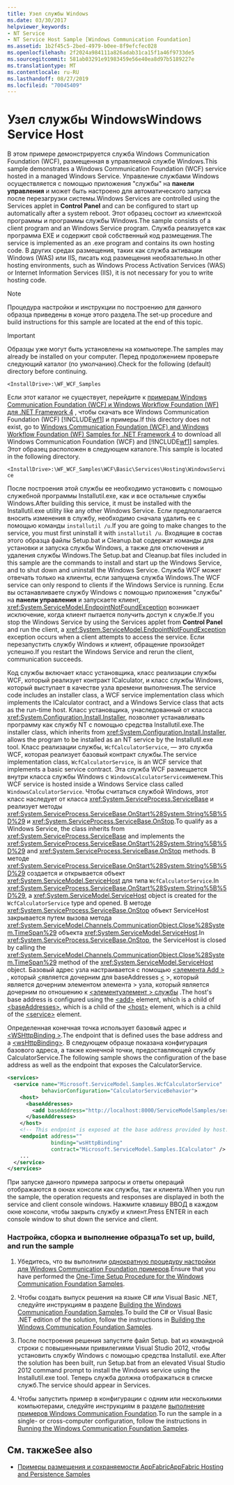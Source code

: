 ```yaml
---
title: Узел службы Windows
ms.date: 03/30/2017
helpviewer_keywords:
- NT Service
- NT Service Host Sample [Windows Communication Foundation]
ms.assetid: 1b2f45c5-2bed-4979-b0ee-8f9efcfec028
ms.openlocfilehash: 2f2024a984111a826adab31ca15f1a46f9733de5
ms.sourcegitcommit: 581ab03291e91983459e56e40ea8d97b5189227e
ms.translationtype: MT
ms.contentlocale: ru-RU
ms.lasthandoff: 08/27/2019
ms.locfileid: "70045409"
---
```

# <a name="windows-service-host"></a><span data-ttu-id="2369e-102">Узел службы Windows</span><span class="sxs-lookup"><span data-stu-id="2369e-102">Windows Service Host</span></span>
<span data-ttu-id="2369e-103">В этом примере демонстрируется служба Windows Communication Foundation (WCF), размещенная в управляемой службе Windows.</span><span class="sxs-lookup"><span data-stu-id="2369e-103">This sample demonstrates a Windows Communication Foundation (WCF) service hosted in a managed Windows Service.</span></span> <span data-ttu-id="2369e-104">Управление службами Windows осуществляется с помощью приложения "службы" на **панели управления** и может быть настроено для автоматического запуска после перезагрузки системы.</span><span class="sxs-lookup"><span data-stu-id="2369e-104">Windows Services are controlled using the Services applet in **Control Panel** and can be configured to start up automatically after a system reboot.</span></span> <span data-ttu-id="2369e-105">Этот образец состоит из клиентской программы и программы службы Windows.</span><span class="sxs-lookup"><span data-stu-id="2369e-105">The sample consists of a client program and an Windows Service program.</span></span> <span data-ttu-id="2369e-106">Служба реализуется как программа EXE и содержит свой собственный код размещения.</span><span class="sxs-lookup"><span data-stu-id="2369e-106">The service is implemented as an .exe program and contains its own hosting code.</span></span> <span data-ttu-id="2369e-107">В других средах размещения, таких как служба активации Windows (WAS) или IIS, писать код размещения необязательно.</span><span class="sxs-lookup"><span data-stu-id="2369e-107">In other hosting environments, such as Windows Process Activation Services (WAS) or Internet Information Services (IIS), it is not necessary for you to write hosting code.</span></span>

> [!NOTE]
> <span data-ttu-id="2369e-108">Процедура настройки и инструкции по построению для данного образца приведены в конце этого раздела.</span><span class="sxs-lookup"><span data-stu-id="2369e-108">The set-up procedure and build instructions for this sample are located at the end of this topic.</span></span>

> [!IMPORTANT]
> <span data-ttu-id="2369e-109">Образцы уже могут быть установлены на компьютере.</span><span class="sxs-lookup"><span data-stu-id="2369e-109">The samples may already be installed on your computer.</span></span> <span data-ttu-id="2369e-110">Перед продолжением проверьте следующий каталог (по умолчанию).</span><span class="sxs-lookup"><span data-stu-id="2369e-110">Check for the following (default) directory before continuing.</span></span>  
>   
> `<InstallDrive>:\WF_WCF_Samples`  
>   
> <span data-ttu-id="2369e-111">Если этот каталог не существует, перейдите к [примерам Windows Communication Foundation (WCF) и Windows Workflow Foundation (WF) для .NET Framework 4](https://go.microsoft.com/fwlink/?LinkId=150780) , чтобы скачать все Windows Communication Foundation (WCF) [!INCLUDE[wf1](../../../../includes/wf1-md.md)] и примеры.</span><span class="sxs-lookup"><span data-stu-id="2369e-111">If this directory does not exist, go to [Windows Communication Foundation (WCF) and Windows Workflow Foundation (WF) Samples for .NET Framework 4](https://go.microsoft.com/fwlink/?LinkId=150780) to download all Windows Communication Foundation (WCF) and [!INCLUDE[wf1](../../../../includes/wf1-md.md)] samples.</span></span> <span data-ttu-id="2369e-112">Этот образец расположен в следующем каталоге.</span><span class="sxs-lookup"><span data-stu-id="2369e-112">This sample is located in the following directory.</span></span>  
>   
> `<InstallDrive>:\WF_WCF_Samples\WCF\Basic\Services\Hosting\WindowsService`  
  
 <span data-ttu-id="2369e-113">После построения этой службы ее необходимо установить с помощью служебной программы Installutil.exe, как и все остальные службы Windows.</span><span class="sxs-lookup"><span data-stu-id="2369e-113">After building this service, it must be installed with the Installutil.exe utility like any other Windows Service.</span></span> <span data-ttu-id="2369e-114">Если предполагается вносить изменения в службу, необходимо сначала удалить ее с помощью команды `installutil /u`.</span><span class="sxs-lookup"><span data-stu-id="2369e-114">If you are going to make changes to the service, you must first uninstall it with `installutil /u`.</span></span> <span data-ttu-id="2369e-115">Входящие в состав этого образца файлы Setup.bat и Cleanup.bat содержат команды для установки и запуска службы Windows, а также для отключения и удаления службы Windows.</span><span class="sxs-lookup"><span data-stu-id="2369e-115">The Setup.bat and Cleanup.bat files included in this sample are the commands to install and start up the Windows Service, and to shut down and uninstall the Windows Service.</span></span> <span data-ttu-id="2369e-116">Служба WCF может отвечать только на клиенты, если запущена служба Windows.</span><span class="sxs-lookup"><span data-stu-id="2369e-116">The WCF service can only respond to clients if the Windows Service is running.</span></span> <span data-ttu-id="2369e-117">Если вы останавливаете службу Windows с помощью приложения "службы" на **панели управления** и запускаете клиент, <xref:System.ServiceModel.EndpointNotFoundException> возникает исключение, когда клиент пытается получить доступ к службе.</span><span class="sxs-lookup"><span data-stu-id="2369e-117">If you stop the Windows Service by using the Services applet from **Control Panel** and run the client, a <xref:System.ServiceModel.EndpointNotFoundException> exception occurs when a client attempts to access the service.</span></span> <span data-ttu-id="2369e-118">Если перезапустить службу Windows и клиент, обращение произойдет успешно.</span><span class="sxs-lookup"><span data-stu-id="2369e-118">If you restart the Windows Service and rerun the client, communication succeeds.</span></span>  
  
 <span data-ttu-id="2369e-119">Код службы включает класс установщика, класс реализации службы WCF, который реализует контракт ICalculator, и класс службы Windows, который выступает в качестве узла времени выполнения.</span><span class="sxs-lookup"><span data-stu-id="2369e-119">The service code includes an installer class, a WCF service implementation class which implements the ICalculator contract, and a Windows Service class that acts as the run-time host.</span></span> <span data-ttu-id="2369e-120">Класс установщика, унаследованный от класса <xref:System.Configuration.Install.Installer>, позволяет устанавливать программу как службу NT с помощью средства Installutil.exe.</span><span class="sxs-lookup"><span data-stu-id="2369e-120">The installer class, which inherits from <xref:System.Configuration.Install.Installer>, allows the program to be installed as an NT service by the Installutil.exe tool.</span></span> <span data-ttu-id="2369e-121">Класс реализации службы, `WcfCalculatorService`, — это служба WCF, которая реализует базовый контракт службы.</span><span class="sxs-lookup"><span data-stu-id="2369e-121">The service implementation class, `WcfCalculatorService`, is an WCF service that implements a basic service contract.</span></span> <span data-ttu-id="2369e-122">Эта служба WCF размещается внутри класса службы Windows с `WindowsCalculatorService`именем.</span><span class="sxs-lookup"><span data-stu-id="2369e-122">This WCF service is hosted inside a Windows Service class called `WindowsCalculatorService`.</span></span> <span data-ttu-id="2369e-123">Чтобы считаться службой Windows, этот класс наследует от класса <xref:System.ServiceProcess.ServiceBase> и реализует методы <xref:System.ServiceProcess.ServiceBase.OnStart%28System.String%5B%5D%29> и <xref:System.ServiceProcess.ServiceBase.OnStop>.</span><span class="sxs-lookup"><span data-stu-id="2369e-123">To qualify as a Windows Service, the class inherits from <xref:System.ServiceProcess.ServiceBase> and implements the <xref:System.ServiceProcess.ServiceBase.OnStart%28System.String%5B%5D%29> and <xref:System.ServiceProcess.ServiceBase.OnStop> methods.</span></span> <span data-ttu-id="2369e-124">В методе <xref:System.ServiceProcess.ServiceBase.OnStart%28System.String%5B%5D%29> создается и открывается объект <xref:System.ServiceModel.ServiceHost> для типа `WcfCalculatorService`.</span><span class="sxs-lookup"><span data-stu-id="2369e-124">In <xref:System.ServiceProcess.ServiceBase.OnStart%28System.String%5B%5D%29>, a <xref:System.ServiceModel.ServiceHost> object is created for the `WcfCalculatorService` type and opened.</span></span> <span data-ttu-id="2369e-125">В методе <xref:System.ServiceProcess.ServiceBase.OnStop> объект ServiceHost закрывается путем вызова метода <xref:System.ServiceModel.Channels.CommunicationObject.Close%28System.TimeSpan%29> объекта <xref:System.ServiceModel.ServiceHost>.</span><span class="sxs-lookup"><span data-stu-id="2369e-125">In <xref:System.ServiceProcess.ServiceBase.OnStop>, the ServiceHost is closed by calling the <xref:System.ServiceModel.Channels.CommunicationObject.Close%28System.TimeSpan%29> method of the <xref:System.ServiceModel.ServiceHost> object.</span></span> <span data-ttu-id="2369e-126">Базовый адрес узла настраивается с помощью [ \<элемента Add >](../../../../docs/framework/configure-apps/file-schema/wcf/add-of-baseaddresses.md) , который [ \<](../../../../docs/framework/configure-apps/file-schema/wcf/baseaddresses.md)является дочерним для baseAddresses [ \<](../../../../docs/framework/configure-apps/file-schema/wcf/host.md) >, который является дочерним элементом элемента > узла, который является дочерним по отношению к [ \<элементуэлемент > службы](../../../../docs/framework/configure-apps/file-schema/wcf/service.md) .</span><span class="sxs-lookup"><span data-stu-id="2369e-126">The host's base address is configured using the [\<add>](../../../../docs/framework/configure-apps/file-schema/wcf/add-of-baseaddresses.md) element, which is a child of [\<baseAddresses>](../../../../docs/framework/configure-apps/file-schema/wcf/baseaddresses.md), which is a child of the [\<host>](../../../../docs/framework/configure-apps/file-schema/wcf/host.md) element, which is a child of the [\<service>](../../../../docs/framework/configure-apps/file-schema/wcf/service.md) element.</span></span>  
  
 <span data-ttu-id="2369e-127">Определенная конечная точка использует базовый адрес и [ \<WSHttpBinding >](../../../../docs/framework/configure-apps/file-schema/wcf/wshttpbinding.md).</span><span class="sxs-lookup"><span data-stu-id="2369e-127">The endpoint that is defined uses the base address and a [\<wsHttpBinding>](../../../../docs/framework/configure-apps/file-schema/wcf/wshttpbinding.md).</span></span> <span data-ttu-id="2369e-128">В следующем образце показана конфигурация базового адреса, а также конечной точки, предоставляющей службу CalculatorService.</span><span class="sxs-lookup"><span data-stu-id="2369e-128">The following sample shows the configuration of the base address as well as the endpoint that exposes the CalculatorService.</span></span>  
  
```xml  
<services>  
  <service name="Microsoft.ServiceModel.Samples.WcfCalculatorService"  
           behaviorConfiguration="CalculatorServiceBehavior">  
    <host>  
      <baseAddresses>  
        <add baseAddress="http://localhost:8000/ServiceModelSamples/service"/>  
      </baseAddresses>  
    </host>  
    <!-- This endpoint is exposed at the base address provided by host: http://localhost:8000/ServiceModelSamples/service.  -->  
    <endpoint address=""  
              binding="wsHttpBinding"  
              contract="Microsoft.ServiceModel.Samples.ICalculator" />  
    ...  
  </service>  
</services>  
```  
  
 <span data-ttu-id="2369e-129">При запуске данного примера запросы и ответы операций отображаются в окнах консоли как службы, так и клиента.</span><span class="sxs-lookup"><span data-stu-id="2369e-129">When you run the sample, the operation requests and responses are displayed in both the service and client console windows.</span></span> <span data-ttu-id="2369e-130">Нажмите клавишу ВВОД в каждом окне консоли, чтобы закрыть службу и клиент.</span><span class="sxs-lookup"><span data-stu-id="2369e-130">Press ENTER in each console window to shut down the service and client.</span></span>  
  
### <a name="to-set-up-build-and-run-the-sample"></a><span data-ttu-id="2369e-131">Настройка, сборка и выполнение образца</span><span class="sxs-lookup"><span data-stu-id="2369e-131">To set up, build, and run the sample</span></span>  
  
1. <span data-ttu-id="2369e-132">Убедитесь, что вы выполнили [однократную процедуру настройки для Windows Communication Foundation примеров](../../../../docs/framework/wcf/samples/one-time-setup-procedure-for-the-wcf-samples.md).</span><span class="sxs-lookup"><span data-stu-id="2369e-132">Ensure that you have performed the [One-Time Setup Procedure for the Windows Communication Foundation Samples](../../../../docs/framework/wcf/samples/one-time-setup-procedure-for-the-wcf-samples.md).</span></span>  
  
2. <span data-ttu-id="2369e-133">Чтобы создать выпуск решения на языке C# или Visual Basic .NET, следуйте инструкциям в разделе [Building the Windows Communication Foundation Samples](../../../../docs/framework/wcf/samples/building-the-samples.md).</span><span class="sxs-lookup"><span data-stu-id="2369e-133">To build the C# or Visual Basic .NET edition of the solution, follow the instructions in [Building the Windows Communication Foundation Samples](../../../../docs/framework/wcf/samples/building-the-samples.md).</span></span>  
  
3. <span data-ttu-id="2369e-134">После построения решения запустите файл Setup. bat из командной строки с повышенными привилегиями Visual Studio 2012, чтобы установить службу Windows с помощью средства Installutil. exe.</span><span class="sxs-lookup"><span data-stu-id="2369e-134">After the solution has been built, run Setup.bat from an elevated Visual Studio 2012 command prompt to install the Windows service using the Installutil.exe tool.</span></span> <span data-ttu-id="2369e-135">Теперь служба должна отображаться в списке служб.</span><span class="sxs-lookup"><span data-stu-id="2369e-135">The service should appear in Services.</span></span>  
  
4. <span data-ttu-id="2369e-136">Чтобы запустить пример в конфигурации с одним или несколькими компьютерами, следуйте инструкциям в разделе [выполнение примеров Windows Communication Foundation](../../../../docs/framework/wcf/samples/running-the-samples.md).</span><span class="sxs-lookup"><span data-stu-id="2369e-136">To run the sample in a single- or cross-computer configuration, follow the instructions in [Running the Windows Communication Foundation Samples](../../../../docs/framework/wcf/samples/running-the-samples.md).</span></span>  
  
## <a name="see-also"></a><span data-ttu-id="2369e-137">См. также</span><span class="sxs-lookup"><span data-stu-id="2369e-137">See also</span></span>

- [<span data-ttu-id="2369e-138">Примеры размещения и сохраняемости AppFabric</span><span class="sxs-lookup"><span data-stu-id="2369e-138">AppFabric Hosting and Persistence Samples</span></span>](https://go.microsoft.com/fwlink/?LinkId=193961)
